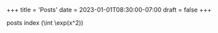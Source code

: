 +++
title = 'Posts'
date = 2023-01-01T08:30:00-07:00
draft = false
+++

posts index \(\int \exp(x^2)\)
